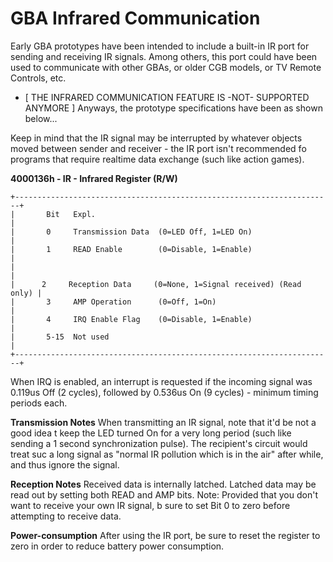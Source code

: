 # GBA Infrared Communication


Early GBA prototypes have been intended to include a built-in IR port
for sending and receiving IR signals. Among others, this port could have
been used to communicate with other GBAs, or older CGB models, or TV
Remote Controls, etc.

- \[ THE INFRARED COMMUNICATION FEATURE IS -NOT- SUPPORTED ANYMORE \]
Anyways, the prototype specifications have been as shown below\...

Keep in mind that the IR signal may be interrupted by whatever objects
moved between sender and receiver - the IR port isn\'t recommended fo
programs that require realtime data exchange (such like action games).

**4000136h - IR - Infrared Register (R/W)**

```
+-----------------------------------------------------------------------+
|       Bit   Expl.                                                     |
|       0     Transmission Data  (0=LED Off, 1=LED On)                  |
|       1     READ Enable        (0=Disable, 1=Enable)                  |
|                                                                       |
|      2     Reception Data     (0=None, 1=Signal received) (Read only) |
|       3     AMP Operation      (0=Off, 1=On)                          |
|       4     IRQ Enable Flag    (0=Disable, 1=Enable)                  |
|       5-15  Not used                                                  |
+-----------------------------------------------------------------------+
```

When IRQ is enabled, an interrupt is requested if the incoming signal
was 0.119us Off (2 cycles), followed by 0.536us On (9 cycles) - minimum
timing periods each.

**Transmission Notes**
When transmitting an IR signal, note that it\'d be not a good idea t
keep the LED turned On for a very long period (such like sending a 1
second synchronization pulse). The recipient\'s circuit would treat suc
a long signal as \"normal IR pollution which is in the air\" after 
while, and thus ignore the signal.

**Reception Notes**
Received data is internally latched. Latched data may be read out by
setting both READ and AMP bits.
Note: Provided that you don\'t want to receive your own IR signal, b
sure to set Bit 0 to zero before attempting to receive data.

**Power-consumption**
After using the IR port, be sure to reset the register to zero in order
to reduce battery power consumption.



